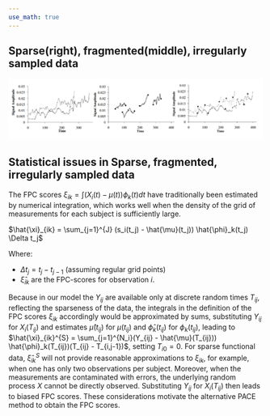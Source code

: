 ```yaml
---
use_math: true
---
```


## Sparse(right), fragmented(middle), irregularly sampled data  



![fragmented(middle), sparse(right) data set](/images/sp_img.png)

## Statistical issues in Sparse, fragmented, irregularly sampled data 


The FPC scores $\xi_{ik} = \int (X_i(t) - \mu(t))\phi_k(t) dt$ have traditionally
been estimated by numerical integration, which works
well when the density of the grid of measurements for each
subject is sufficiently large. 


$\hat{\xi}_{ik} = \sum_{j=1}^{J} (s_i(t_j) - \hat{\mu}(t_j)) \hat{\phi}_k(t_j) \Delta t_j$



Where:
- $\Delta t_j = t_j - t_{j-1}$ (assuming regular grid points)
- $\hat{\xi}_{ik}$ are the FPC-scores for observation $i$.


Because in our model the $Y_{ij}$ are available only at discrete random times $T_{ij}$, reflecting the sparseness of the data, the integrals in the definition of the FPC scores $\xi_{ik}$ accordingly would be approximated by sums, substituting $Y_{ij}$ for $X_i(T_{ij})$ and estimates $\hat{\mu}(t_{ij})$
for $\mu(t_{ij})$ and $\hat{\phi}_{k}(t_{ij})$ for $\phi_k(t_{ij})$, leading to $\hat{\xi}_{ik}^{S} = \sum_{j=1}^{N_i}(Y_{ij} - \hat{\mu}(T_{ij})) \hat{\phi}_k(T_{ij})(T_{ij} - T_{i,j-1})$, setting $T_{i0} = 0$. For sparse functional data, $\hat{\xi}_{ik}^{S}$ will not provide reasonable approximations to $\xi_{ik}$, for example, when one has only two observations per subject. Moreover, when the measurements are contaminated with errors, the underlying random process $X$ cannot be directly observed. Substituting $Y_{ij}$ for $X_i(T_{ij})$ then leads to biased
FPC scores. These considerations motivate the alternative PACE method to obtain the FPC scores.


